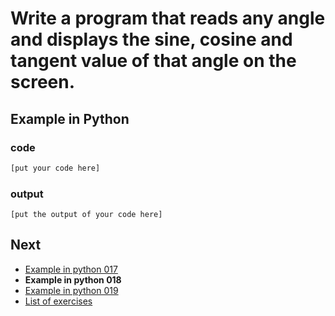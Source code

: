 # Write a program that reads any angle and displays the sine, cosine and tangent value of that angle on the screen.

## Example in Python

### code

``` python
[put your code here]
```

### output

```
[put the output of your code here]
```

## Next

- [Example in python 017](../../017/python)
- **Example in python 018**
- [Example in python 019](../../019/python)
- [List of exercises](../..)
